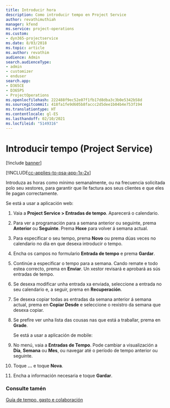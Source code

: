```yaml
---
title: Introducir hora
description: Como introducir tempo en Project Service
author: revathimuthiah
manager: kfend
ms.service: project-operations
ms.custom:
- dyn365-projectservice
ms.date: 8/03/2018
ms.topic: article
ms.author: revathim
audience: Admin
search.audienceType:
- admin
- customizer
- enduser
search.app:
- D365CE
- D365PS
- ProjectOperations
ms.openlocfilehash: 222488f9ec52e07f1fb17d8dba3c3b0e5342b58d
ms.sourcegitcommit: 418fa1fe9d605b8faccc2d5dee1b04b4e753f194
ms.translationtype: HT
ms.contentlocale: gl-ES
ms.lasthandoff: 02/10/2021
ms.locfileid: "5149316"
---
```

# <a name="enter-time-project-service"></a>Introducir tempo (Project Service)

[!include [banner](../includes/psa-now-project-operations.md)]

[!INCLUDE[cc-applies-to-psa-app-1x-2x](../includes/cc-applies-to-psa-app-1x-2x.md)]

Introduza as horas como mínimo semanalmente, ou na frecuencia solicitada polo seu xestores, para garantir que lle factura aos seus clientes e que eles lle pagan correctamente.  
  
 Se está a usar a aplicación web:  
  
1. Vaia a **Project Service > Entradas de tempo**. Aparecerá o calendario.  
  
2. Para ver a programación para a semana anterior ou seguinte, prema **Anterior** ou **Seguinte**. Prema **Hoxe** para volver á semana actual.  
  
3. Para especificar o seu tempo, prema **Novo** ou prema dúas veces no calendario no día en que desexa introducir o tempo.  
  
4. Encha os campos no formulario **Entrada de tempo** e prema **Gardar**.  
  
5. Continúe a especificar o tempo para a semana. Cando remate e todo estea correcto, prema en **Enviar**. Un xestor revisará e aprobará as sús entradas de tempo.  
  
6. Se desexa modificar unha entrada xa enviada, seleccione a entrada no seu calendario e, a seguir, prema en **Recuperación**.  
  
7. Se desexa copiar todas as entradas da semana anterior á semana actual, prema en **Copiar Desde** e seleccione o rexistro da semana que desexa copiar.  
  
8. Se prefire ver unha lista das cousas nas que está a traballar, prema en **Grade**.  
  
   Se está a usar a aplicación de mobile:  
  
9. No menú, vaia a **Entradas de Tempo**.     Pode cambiar a visualización a **Día**, **Semana** ou **Mes**, ou navegar até o período de tempo anterior ou seguinte.  
  
10. Toque **…** e toque **Nova**.  
  
11. Encha a información necesaria e toque **Gardar**.  
  
### <a name="see-also"></a>Consulte tamén  
 [Guía de tempo, gasto e colaboración](../psa/time-expense-collaboration-guide.md)
